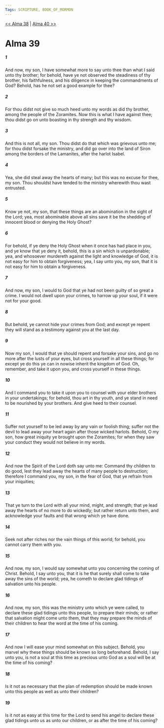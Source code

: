 ```yaml
---
Tags: SCRIPTURE, BOOK_OF_MORMON
---
```


[<< Alma 38](BOOK_OF_MORMON/09_Alma/Alma_38.md) | [Alma 40 >>](BOOK_OF_MORMON/09_Alma/Alma_40.md)

# Alma 39

##### 1
 And now, my son, I have somewhat more to say unto thee than what I said unto thy brother; for behold, have ye not observed the steadiness of thy brother, his faithfulness, and his diligence in keeping the commandments of God? Behold, has he not set a good example for thee?
##### 2
 For thou didst not give so much heed unto my words as did thy brother, among the people of the Zoramites. Now this is what I have against thee; thou didst go on unto boasting in thy strength and thy wisdom.
##### 3
 And this is not all, my son. Thou didst do that which was grievous unto me; for thou didst forsake the ministry, and did go over into the land of Siron among the borders of the Lamanites, after the harlot Isabel.
##### 4
 Yea, she did steal away the hearts of many; but this was no excuse for thee, my son. Thou shouldst have tended to the ministry wherewith thou wast entrusted.
##### 5
 Know ye not, my son, that these things are an abomination in the sight of the Lord; yea, most abominable above all sins save it be the shedding of innocent blood or denying the Holy Ghost?
##### 6
 For behold, if ye deny the Holy Ghost when it once has had place in you, and ye know that ye deny it, behold, this is a sin which is unpardonable; yea, and whosoever murdereth against the light and knowledge of God, it is not easy for him to obtain forgiveness; yea, I say unto you, my son, that it is not easy for him to obtain a forgiveness.
##### 7
 And now, my son, I would to God that ye had not been guilty of so great a crime. I would not dwell upon your crimes, to harrow up your soul, if it were not for your good.
##### 8
 But behold, ye cannot hide your crimes from God; and except ye repent they will stand as a testimony against you at the last day.
##### 9
 Now my son, I would that ye should repent and forsake your sins, and go no more after the lusts of your eyes, but cross yourself in all these things; for except ye do this ye can in nowise inherit the kingdom of God. Oh, remember, and take it upon you, and cross yourself in these things.
##### 10
 And I command you to take it upon you to counsel with your elder brothers in your undertakings; for behold, thou art in thy youth, and ye stand in need to be nourished by your brothers. And give heed to their counsel.
##### 11
 Suffer not yourself to be led away by any vain or foolish thing; suffer not the devil to lead away your heart again after those wicked harlots. Behold, O my son, how great iniquity ye brought upon the Zoramites; for when they saw your conduct they would not believe in my words.
##### 12
 And now the Spirit of the Lord doth say unto me: Command thy children to do good, lest they lead away the hearts of many people to destruction; therefore I command you, my son, in the fear of God, that ye refrain from your iniquities;
##### 13
 That ye turn to the Lord with all your mind, might, and strength; that ye lead away the hearts of no more to do wickedly; but rather return unto them, and acknowledge your faults and that wrong which ye have done.
##### 14
 Seek not after riches nor the vain things of this world; for behold, you cannot carry them with you.
##### 15
 And now, my son, I would say somewhat unto you concerning the coming of Christ. Behold, I say unto you, that it is he that surely shall come to take away the sins of the world; yea, he cometh to declare glad tidings of salvation unto his people.
##### 16
 And now, my son, this was the ministry unto which ye were called, to declare these glad tidings unto this people, to prepare their minds; or rather that salvation might come unto them, that they may prepare the minds of their children to hear the word at the time of his coming.
##### 17
 And now I will ease your mind somewhat on this subject. Behold, you marvel why these things should be known so long beforehand. Behold, I say unto you, is not a soul at this time as precious unto God as a soul will be at the time of his coming?
##### 18
 Is it not as necessary that the plan of redemption should be made known unto this people as well as unto their children?
##### 19
 Is it not as easy at this time for the Lord to send his angel to declare these glad tidings unto us as unto our children, or as after the time of his coming?
